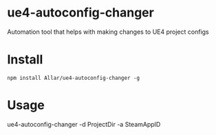 # ue4-autoconfig-changer

Automation tool that helps with making changes to UE4 project configs

# Install

`npm install Allar/ue4-autoconfig-changer -g`

# Usage

ue4-autoconfig-changer -d ProjectDir -a SteamAppID
